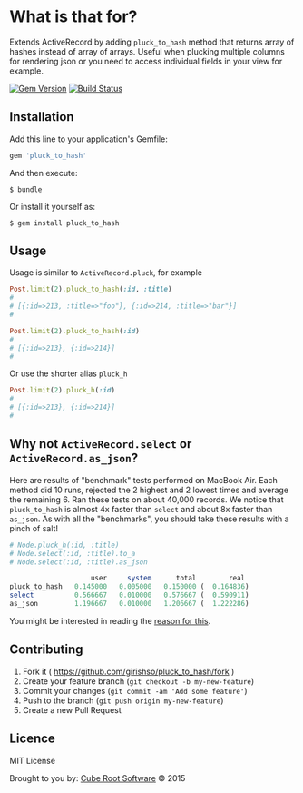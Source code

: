# What is that for?

Extends ActiveRecord by adding `pluck_to_hash` method that returns array of hashes instead of array of arrays. Useful when plucking multiple columns for rendering json or you need to access individual fields in your view for example.

[![Gem Version](https://badge.fury.io/rb/pluck_to_hash.png)](http://badge.fury.io/rb/pluck_to_hash) [![Build Status](https://travis-ci.org/girishso/pluck_to_hash.svg?branch=master)](https://travis-ci.org/girishso/pluck_to_hash)

## Installation

Add this line to your application's Gemfile:

```ruby
gem 'pluck_to_hash'
```

And then execute:

    $ bundle

Or install it yourself as:

    $ gem install pluck_to_hash

## Usage

Usage is similar to `ActiveRecord.pluck`, for example

```ruby
Post.limit(2).pluck_to_hash(:id, :title)
#
# [{:id=>213, :title=>"foo"}, {:id=>214, :title=>"bar"}]
#

Post.limit(2).pluck_to_hash(:id)
#
# [{:id=>213}, {:id=>214}]
#
```

Or use the shorter alias `pluck_h`

```ruby
Post.limit(2).pluck_h(:id)
#
# [{:id=>213}, {:id=>214}]
#
```

## Why not `ActiveRecord.select` or `ActiveRecord.as_json`?

Here are results of "benchmark" tests performed on MacBook Air. Each method did 10 runs, rejected the 2 highest and 2 lowest times and average the remaining 6. Ran these tests on about 40,000 records. We notice that `pluck_to_hash` is almost 4x faster than `select` and about 8x faster than `as_json`. As with all the "benchmarks", you should take these results with a pinch of salt!

```ruby
# Node.pluck_h(:id, :title)
# Node.select(:id, :title).to_a
# Node.select(:id, :title).as_json

                    user     system      total        real
pluck_to_hash   0.145000   0.005000   0.150000 (  0.164836)
select          0.566667   0.010000   0.576667 (  0.590911)
as_json         1.196667   0.010000   1.206667 (  1.222286)
```

You might be interested in reading the [reason for this](http://gavinmiller.io/2013/active-records-dirty-little-secret/).

## Contributing

1. Fork it ( https://github.com/girishso/pluck_to_hash/fork )
2. Create your feature branch (`git checkout -b my-new-feature`)
3. Commit your changes (`git commit -am 'Add some feature'`)
4. Push to the branch (`git push origin my-new-feature`)
5. Create a new Pull Request

## Licence
MIT License

Brought to you by: [Cube Root Software](http://www.cuberoot.in) &copy; 2015
